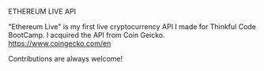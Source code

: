 ETHEREUM LIVE API 


"Ethereum Live" is my first live cryptocurrency API I made for Thinkful Code BootCamp.
I acquired the API from Coin Geicko.
https://www.coingecko.com/en



Contributions are always welcome!
